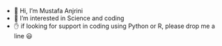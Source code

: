 - 👋 Hi, I’m Mustafa Anjrini
- 👀 I’m interested in Science and coding
- :hand: if looking for support in coding using Python or R, please drop me a line :smiley:

<!---
Anjrini/ Mustafa Anjrini is a ✨ special ✨ repository because its `README.md` (this file) appears on your GitHub profile.
You can click the Preview link to take a look at your changes.
--->
